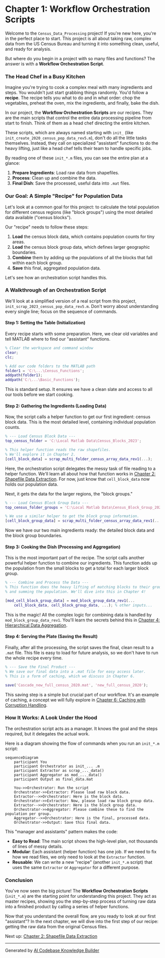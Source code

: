 # Chapter 1: Workflow Orchestration Scripts

Welcome to the `Census_Data_Processing` project! If you're new here, you're in the perfect place to start. This project is all about taking raw, complex data from the US Census Bureau and turning it into something clean, useful, and ready for analysis.

But where do you begin in a project with so many files and functions? The answer is with a **Workflow Orchestration Script**.

### The Head Chef in a Busy Kitchen

Imagine you're trying to cook a complex meal with many ingredients and steps. You wouldn't just start grabbing things randomly. You'd follow a **recipe**. The recipe tells you what to do and in what order: chop the vegetables, preheat the oven, mix the ingredients, and finally, bake the dish.

In our project, the **Workflow Orchestration Scripts** are our recipes. They are the main scripts that control the entire data processing pipeline from start to finish. Think of them as a head chef directing the entire kitchen.

These scripts, which are always named starting with `init_` (like `init_create_2020_census_pop_data_rev5.m`), don't do all the little tasks themselves. Instead, they call on specialized "assistant" functions to do the heavy lifting, just like a head chef tells their team to handle specific jobs.

By reading one of these `init_*.m` files, you can see the entire plan at a glance:
1.  **Prepare Ingredients**: Load raw data from shapefiles.
2.  **Process**: Clean up and combine the data.
3.  **Final Dish**: Save the processed, useful data into `.mat` files.

### Our Goal: A Simple "Recipe" for Population Data

Let's look at a common goal for this project: to calculate the total population for different census regions (like "block groups") using the most detailed data available ("census blocks").

Our "recipe" needs to follow these steps:
1.  **Load** the census block data, which contains population counts for tiny areas.
2.  **Load** the census block group data, which defines larger geographic boundaries.
3.  **Combine** them by adding up the populations of all the blocks that fall within each block group.
4.  **Save** this final, aggregated population data.

Let's see how an orchestration script handles this.

### A Walkthrough of an Orchestration Script

We'll look at a simplified version of a real script from this project, `init_scrap_2023_census_pop_data_rev5.m`. Don't worry about understanding every single line; focus on the sequence of commands.

#### Step 1: Setting the Table (Initialization)

Every recipe starts with some preparation. Here, we clear old variables and tell MATLAB where to find our "assistant" functions.

```matlab
% Clear the workspace and command window
clear;
clc;

% Add our code folders to the MATLAB path
folder1 = 'C:\...\Census_Functions';
addpath(folder1);
addpath('C:\...\Basic_Functions');
```
This is standard setup. It ensures we have a clean slate and access to all our tools before we start cooking.

#### Step 2: Gathering the Ingredients (Loading Data)

Now, the script calls a helper function to get our first ingredient: census block data. This is the most detailed level, containing individual population counts.

```matlab
% --- Load Census Block Data ---
top_census_folder = 'C:\Local Matlab Data\Census_Blocks_2023';

% This helper function reads the raw shapefiles.
% We'll explore it in Chapter 2.
[cell_block_data] = scrap_multi_folder_census_array_data_rev1(...);
```
Here, the orchestration script delegates the messy task of file reading to a helper function. We'll learn all about how that function works in [Chapter 2: Shapefile Data Extraction](02_shapefile_data_extraction_.md). For now, just know that `cell_block_data` now holds our population data.

Next, it gets the data for the larger regions, the "block groups."

```matlab
% --- Load Census Block Group Data ---
top_census_folder_groups = 'C:\Local Matlab Data\Census_Block_Group_2023';

% We use a similar helper to get the block group information.
[cell_block_group_data] = scrap_multi_folder_census_array_data_rev1(...);
```
Now we have our two main ingredients ready: the detailed block data and the block group boundaries.

#### Step 3: Cooking the Dish (Processing and Aggregation)

This is the most important part of the recipe. The script calls another powerful helper function to combine our ingredients. This function adds up the population from the small blocks to get a total for each larger block group.

```matlab
% --- Combine and Process the Data ---
% This function does the heavy lifting of matching blocks to their groups
% and summing the population. We'll dive into this in Chapter 4!

[mod_cell_block_group_data] = mod_block_group_data_rev1(...
    cell_block_data, cell_block_group_data, ...); % other inputs...
```
This is the magic! All the complex logic for combining data is handled by `mod_block_group_data_rev1`. You'll learn the secrets behind this in [Chapter 4: Hierarchical Data Aggregation](04_hierarchical_data_aggregation_.md).

#### Step 4: Serving the Plate (Saving the Result)

Finally, after all the processing, the script saves the final, clean result to a `.mat` file. This file is easy to load for future analysis, so we don't have to run the whole recipe every time.

```matlab
% --- Save the Final Product ---
% We save our final data into a .mat file for easy access later.
% This is a form of caching, which we discuss in Chapter 6.

save('Cascade_new_full_census_2020.mat', 'new_full_census_2020');
```
This saving step is a simple but crucial part of our workflow. It's an example of caching, a concept we will fully explore in [Chapter 6: Caching with Corruption Handling](06_caching_with_corruption_handling_.md).

### How It Works: A Look Under the Hood

The orchestration script acts as a manager. It knows the goal and the steps required, but it delegates the actual work.

Here is a diagram showing the flow of commands when you run an `init_*.m` script:

```mermaid
sequenceDiagram
    participant You
    participant Orchestrator as init_... .m
    participant Extractor as scrap_..._data()
    participant Aggregator as mod_..._data()
    participant Output as final_data.mat

    You->>Orchestrator: Run the script
    Orchestrator->>Extractor: Please load raw block data.
    Extractor-->>Orchestrator: Here is the block data.
    Orchestrator->>Extractor: Now, please load raw block group data.
    Extractor-->>Orchestrator: Here is the block group data.
    Orchestrator->>Aggregator: Please combine these to find the population per group.
    Aggregator-->>Orchestrator: Here is the final, processed data.
    Orchestrator->>Output: Save this final data.
```

This "manager and assistants" pattern makes the code:
*   **Easy to Read**: The main script shows the high-level plan, not thousands of lines of messy details.
*   **Modular**: Each assistant (helper function) has one job. If we need to fix how we read files, we only need to look at the `Extractor` function.
*   **Reusable**: We can write a new "recipe" (another `init_*.m` script) that uses the same `Extractor` or `Aggregator` for a different purpose.

### Conclusion

You've now seen the big picture! The **Workflow Orchestration Scripts** (`init_*.m`) are the starting point for understanding this project. They act as master recipes, showing you the step-by-step process of turning raw data into a finished product by calling a series of helper functions.

Now that you understand the overall flow, are you ready to look at our first "assistant"? In the next chapter, we will dive into the first step of our recipe: getting the raw data from the original Census files.

Next up: [Chapter 2: Shapefile Data Extraction](02_shapefile_data_extraction_.md)

---

Generated by [AI Codebase Knowledge Builder](https://github.com/The-Pocket/Tutorial-Codebase-Knowledge)